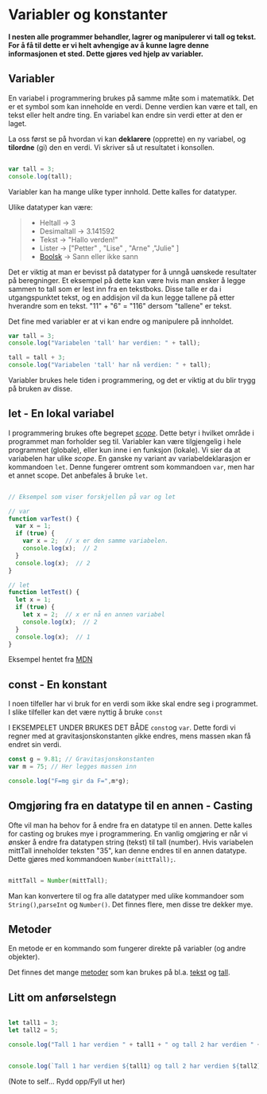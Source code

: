 # Variabler og konstanter

**I nesten alle programmer behandler, lagrer og manipulerer vi tall og tekst. For å få til dette er vi helt avhengige av å kunne lagre denne informasjonen et sted. Dette gjøres ved hjelp av variabler.**

## Variabler

En variabel i programmering brukes på samme måte som i matematikk. Det er et symbol som kan inneholde en verdi. Denne verdien kan være et tall, en tekst eller helt andre ting. En variabel kan endre sin verdi etter at den er laget.

La oss først se på hvordan vi kan **deklarere** (opprette) en ny variabel, og **tilordne** (gi) den en verdi. Vi skriver så ut resultatet i konsollen.

``` javascript

var tall = 3;
console.log(tall);
```

Variabler kan ha mange ulike typer innhold. Dette kalles for datatyper.

Ulike datatyper kan være:

>+ Heltall -> 3
>+ Desimaltall -> 3.141592
>+ Tekst -> "Hallo verden!"
>+ Lister -> ["Petter" , "Lise" ,  "Arne" ,"Julie" ]
>+ [Boolsk](https://no.wikipedia.org/wiki/Boolsk_variabel) -> Sann eller ikke sann

Det er viktig at man er bevisst på datatyper for å unngå uønskede resultater på beregninger. Et eksempel på dette kan være hvis man ønsker å legge sammen to tall som er lest inn fra en tekstboks. Disse talle er da i utgangspunktet tekst, og en addisjon vil da kun legge tallene på etter hverandre som en tekst. "11" + "6" = "116" dersom "tallene" er tekst.

Det fine med variabler er at vi kan endre og manipulere på innholdet.

``` javascript
var tall = 3;
console.log("Variabelen 'tall' har verdien: " + tall);

tall = tall + 3;
console.log("Variabelen 'tall' har nå verdien: " + tall);
```

Variabler brukes hele tiden i programmering, og det er viktig at du blir trygg på bruken av disse.

## let - En lokal variabel

I programmering brukes ofte begrepet [_scope_](https://en.wikipedia.org/wiki/Scope_(computer_science)). Dette betyr i hvilket område i programmet man forholder seg til. Variabler kan være tilgjengelig i hele programmet (globale), eller kun inne i en funksjon (lokale). Vi sier da at variabelen har ulike _scope_. En ganske ny variant av variabeldeklarasjon er kommandoen ```let```. Denne fungerer omtrent som kommandoen ```var```, men har et annet scope. Det anbefales å bruke ```let```.

``` javascript

// Eksempel som viser forskjellen på var og let

// var
function varTest() {
  var x = 1;
  if (true) {
    var x = 2;  // x er den samme variabelen.
    console.log(x);  // 2
  }
  console.log(x);  // 2
}

// let
function letTest() {
  let x = 1;
  if (true) {
    let x = 2;  // x er nå en annen variabel
    console.log(x);  // 2
  }
  console.log(x);  // 1
}
```

Eksempel hentet fra [MDN](https://developer.mozilla.org/en-US/docs/Web/JavaScript/Reference/Statements/let)

## const - En konstant

I noen tilfeller har vi bruk for en verdi som ikke skal endre seg i programmet. I slike tilfeller kan det være nyttig å bruke ```const```

I EKSEMPELET UNDER BRUKES DET BÅDE ```const```og ```var```. Dette fordi vi regner med at gravitasjonskonstanten ```g```ikke endres, mens massen ```m```kan få endret sin verdi.

``` javascript
const g = 9.81; // Gravitasjonskonstanten
var m = 75; // Her legges massen inn

console.log("F=mg gir da F=",m*g);

```

## Omgjøring fra en datatype til en annen - Casting

Ofte vil man ha behov for å endre fra en datatype til en annen. Dette kalles for casting og brukes mye i programmering. En vanlig omgjøring er når vi ønsker å endre fra datatypen string (tekst) til tall (number). Hvis variabelen mittTall inneholder teksten "35", kan denne endres til en annen datatype. Dette gjøres med kommandoen `Number(mittTall);`.

``` javascript

mittTall = Number(mittTall);

```

Man kan konvertere til og fra alle datatyper med ulike kommandoer som ```String()```,```parseInt``` og ```Number()```. Det finnes flere, men disse tre dekker mye.

## Metoder

En metode er en kommando som fungerer direkte på variabler (og andre objekter).

Det finnes det mange [metoder](https://en.wikipedia.org/wiki/Method_(computer_programming)) som kan brukes på bl.a. [tekst](https://www.w3schools.com/js/js_string_methods.asp) og [tall](https://www.w3schools.com/js/js_number_methods.asp).

## Litt om anførselstegn

``` javascript

let tall1 = 3;
let tall2 = 5;

console.log("Tall 1 har verdien " + tall1 + " og tall 2 har verdien " + tall2);


console.log(`Tall 1 har verdien ${tall1} og tall 2 har verdien ${tall2}`);

```

(Note to self... Rydd opp/Fyll ut her)
